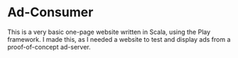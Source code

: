 # Ad-Consumer

This is a very basic one-page website written in Scala, using the Play framework.
I made this, as I needed a website to test and display ads from a proof-of-concept ad-server. 


